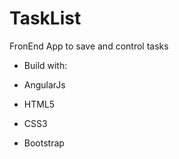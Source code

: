 # TaskList
FronEnd App to save and control tasks

- Build with: 

- AngularJs
- HTML5
- CSS3
- Bootstrap
